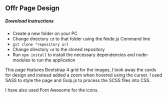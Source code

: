 ## Offr Page Design

##### Download Instructions

* Create a new folder on your PC
* Change directory `cd` to that folder using the Node.js Command line
* `git clone "repository url`
* Change directory `cd` to the cloned repository
* Run `npm install` to install the necessary dependencies and node-modules to run the application

This page features Bootstrap 4 grid for the images, I took away the cards for design and instead added a zoom when hovered using the curser.  I used SASS to style the page and Gulp.js to process the SCSS files into CSS.

I have also used Font Awesome for the icons.
